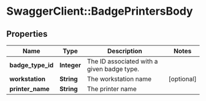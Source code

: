# SwaggerClient::BadgePrintersBody

## Properties
Name | Type | Description | Notes
------------ | ------------- | ------------- | -------------
**badge_type_id** | **Integer** | The ID associated with a given badge type. | 
**workstation** | **String** | The workstation name | [optional] 
**printer_name** | **String** | The printer name | 

